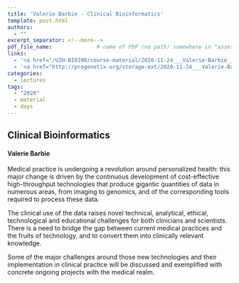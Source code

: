 ```yaml
---
title: 'Valerie Barbie - Clinical Bioinformatics'
template: post.html
authors:
  - ""
excerpt_separator: <!--more-->
pdf_file_name: 				# name of PDF (no path) somewhere in "assets"; auto-linked
links:
  - '<a href="/UZH-BIO390/course-material/2020-11-24___Valerie-Barbie__Clinical-Bioinformatics__UZH-BIO390-HS20-lecture-11.pdf" target="_blank">[2020 lecture slides]</a>'
  - '<a href="http://progenetix.org/storage-ext/2020-11-24___Valerie-Barbie__Clinical-Bioinformatics__UZH-BIO390-HS20-lecture-11-recording.mp4" target="_blank">[2020 lecture recording]</a> (146MB .mp4)'
categories:
  - lectures
tags:
  - "2020"
  - material
  - days
---
```


## Clinical Bioinformatics
#### Valerie Barbie

Medical practice is undergoing a revolution around personalized health: this major change is driven by the continuous development of cost-effective high-throughput technologies that produce gigantic quantities of data in numerous areas, from imaging to genomics, and of the corresponding tools required to process these data.

<!--more-->

The clinical use of the data raises novel technical, analytical, ethical, technological and educational challenges for both clinicians and scientists. There is a need to bridge the gap between current medical practices and the fruits of technology, and to convert them into clinically relevant knowledge.

Some of the major challenges around those new technologies and their implementation in clinical practice will be discussed and exemplified with concrete ongoing projects with the medical realm.
